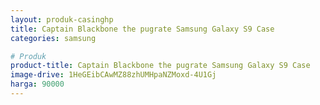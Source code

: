```yaml
---
layout: produk-casinghp
title: Captain Blackbone the pugrate Samsung Galaxy S9 Case
categories: samsung

# Produk
product-title: Captain Blackbone the pugrate Samsung Galaxy S9 Case
image-drive: 1HeGEibCAwMZ88zhUMHpaNZMoxd-4U1Gj
harga: 90000
---
```


